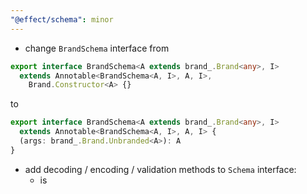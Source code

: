 ```yaml
---
"@effect/schema": minor
---
```


- change `BrandSchema` interface from

```ts
export interface BrandSchema<A extends brand_.Brand<any>, I>
  extends Annotable<BrandSchema<A, I>, A, I>,
    Brand.Constructor<A> {}
```

to

```ts
export interface BrandSchema<A extends brand_.Brand<any>, I>
  extends Annotable<BrandSchema<A, I>, A, I> {
  (args: brand_.Brand.Unbranded<A>): A
}
```

- add decoding / encoding / validation methods to `Schema` interface:
  - is
